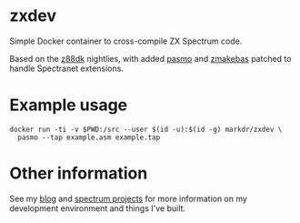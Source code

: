 # zxdev
Simple Docker container to cross-compile ZX Spectrum code.

Based on the [z88dk](https://github.com/z88dk/z88dk) nightlies, with added [pasmo](https://pasmo.speccy.org/) and [zmakebas](https://github.com/markround/zmakebas) patched to handle Spectranet extensions.

# Example usage

```
docker run -ti -v $PWD:/src --user $(id -u):$(id -g) markdr/zxdev \
  pasmo --tap example.asm example.tap
```

# Other information

See my [blog](https://markround.com/blog) and [spectrum projects](https://markround.com/spectrum) for more information on my development environment and things I've built.
